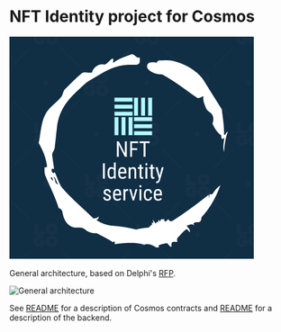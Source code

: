 # NFT Identity project for Cosmos

![](./nft_logo.png)

General architecture, based on Delphi's [RFP](https://www.notion.so/5a6c1afdce6646d6b21f1184502ae039).

![General architecture](https://gateway.pinata.cloud/ipfs/QmPKweKpMmvfo1uKo7EuwJbx4hNpfCZMyuHeoiZgGWf7P3)

See [README](https://github.com/gabrielfior/nft-identity/tree/main/nft-tag-minter-dapp) for a description of Cosmos contracts and [README](https://github.com/gabrielfior/nft-identity/tree/main/backend) for a description of the backend.
